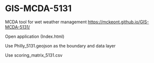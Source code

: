 # GIS-MCDA-5131
MCDA tool for wet weather management
https://mckeont.github.io/GIS-MCDA-5131/ 


Open application (Index.html)

Use Philly_5131.geojson as the boundary and data layer


Use scoring_matrix_5131.csv 
